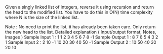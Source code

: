 Given a singly linked list of integers, reverse it using recursion and return the head to the modified list. You have to do this in O(N) time complexity where N is the size of the linked list.

 Note :
No need to print the list, it has already been taken care. Only return the new head to the list.
Detailed explanation ( Input/output format, Notes, Images )
Sample Input 1 :
1
1 2 3 4 5 6 7 8 -1
Sample Output 1 :
8 7 6 5 4 3 2 1
Sample Input 2 :
2
10 -1
10 20 30 40 50 -1
Sample Output 2 :
10 
50 40 30 20 10 


